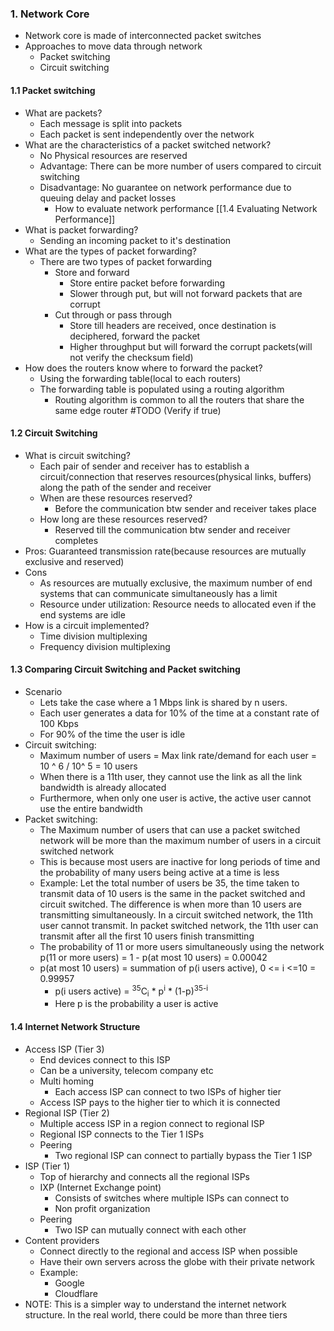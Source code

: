 
### 1. Network Core
- Network core is made of interconnected packet switches
- Approaches to move data through network
	- Packet switching
	- Circuit switching 
#### 1.1 Packet switching
- What are packets?
	- Each message is split into packets
	- Each packet is sent independently over the network 
- What are the characteristics of a packet switched network? 
	- No Physical resources are reserved
	- Advantage: There can be more number of users compared to circuit switching 
	- Disadvantage: No guarantee on network performance due to queuing delay and packet losses 
		- How to evaluate network performance [[1.4 Evaluating Network Performance]]
- What is packet forwarding?
	- Sending an incoming packet to it's destination
- What are the types of packet forwarding?
	- There are two types of packet forwarding
		- Store and forward
			- Store entire packet before forwarding
			- Slower through put, but will not forward packets that are corrupt
		- Cut through or pass through
			- Store till headers are received, once destination is deciphered, forward the packet
			- Higher throughput but will forward the corrupt packets(will not verify the checksum field) 
- How does the routers know where to forward the packet?
	- Using the forwarding table(local to each routers)
	- The forwarding table is populated using a routing algorithm
		- Routing algorithm is common to all the routers that share the same edge router #TODO (Verify if true)
#### 1.2 Circuit Switching
- What is circuit switching?
	- Each pair of sender and receiver has to establish a circuit/connection that reserves resources(physical links, buffers) along the path of the sender and receiver
	- When are these resources reserved?
		- Before the communication btw sender and receiver takes place
	- How long are these resources reserved?
		- Reserved till the communication btw sender and receiver completes
- Pros: Guaranteed transmission rate(because resources are mutually exclusive and reserved)
- Cons
	- As resources are mutually exclusive, the maximum number of end systems that can communicate simultaneously has a limit
	- Resource under utilization: Resource needs to allocated even if the end systems are idle
- How is a circuit implemented?
	- Time division multiplexing
	- Frequency division multiplexing

#### 1.3 Comparing Circuit Switching and Packet switching 
- Scenario
	- Lets take the case where a 1 Mbps link is shared by n users.
	- Each user generates a data for 10% of the time at a constant rate of 100 Kbps
	- For 90% of the time the user is idle
- Circuit switching:
	- Maximum number of users = Max link rate/demand for each user = 10 ^ 6 / 10^ 5 = 10 users
	- When there is a 11th user, they cannot use the link as all the link bandwidth is already allocated
	- Furthermore, when only one user is active, the active user cannot use the entire bandwidth
- Packet switching:
	- The Maximum number of users that can use a packet switched network will be more than the maximum number of users in a circuit switched network
	- This is because most users are inactive for long periods of time and the probability of many users being active at a time is less 
	- Example: Let the total number of users be 35, the time taken to transmit data of 10 users is the same in the packet switched and circuit switched. The difference is when more than 10 users are transmitting simultaneously. In a circuit switched network, the 11th user cannot transmit. In packet switched network, the 11th user can transmit after all the first 10 users finish transmitting
	- The probability of 11 or more users simultaneously using the network p(11 or more users) = 1 - p(at most 10 users) = 0.00042
	- p(at most 10 users) = summation of p(i users active), 0 <= i <=10 = 0.99957
		- p(i users active) = <sup>35</sup>C<sub>i</sub> * p<sup>i</sup> * (1-p)<sup>35-i</sup>
		- Here p is the probability a user is active

#### 1.4 Internet Network Structure
- Access ISP (Tier 3)
    - End devices connect to this ISP
    - Can be a university, telecom company etc
    - Multi homing
        - Each access ISP can connect to two ISPs of higher tier
    - Access ISP pays to the higher tier to which it is connected
- Regional ISP (Tier 2)
    - Multiple access ISP in a region connect to regional ISP
    - Regional ISP connects to the Tier 1 ISPs
    - Peering
        - Two regional ISP can connect to partially bypass the Tier 1 ISP
- ISP (Tier 1)
    - Top of hierarchy and connects all the regional ISPs
    - IXP (Internet Exchange point)
        - Consists of switches where multiple ISPs can connect to
        - Non profit organization
    - Peering
        - Two ISP can mutually connect with each other
- Content providers
    - Connect directly to the regional and access ISP when possible
    - Have their own servers across the globe with their private network
    - Example:
        - Google
        - Cloudflare
- NOTE: This is a simpler way to understand the internet network structure. In the real world, there could be more than three tiers 